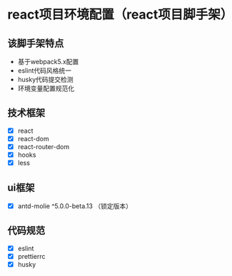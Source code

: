 # react项目环境配置（react项目脚手架）

## 该脚手架特点
- 基于webpack5.x配置
- eslint代码风格统一
- husky代码提交检测
- 环境变量配置规范化

## 技术框架
- [x] react
- [x] react-dom
- [x] react-router-dom
- [x] hooks
- [x] less

## ui框架
- [x] antd-molie ^5.0.0-beta.13 （锁定版本）

## 代码规范
- [x] eslint
- [x] prettierrc
- [x] husky